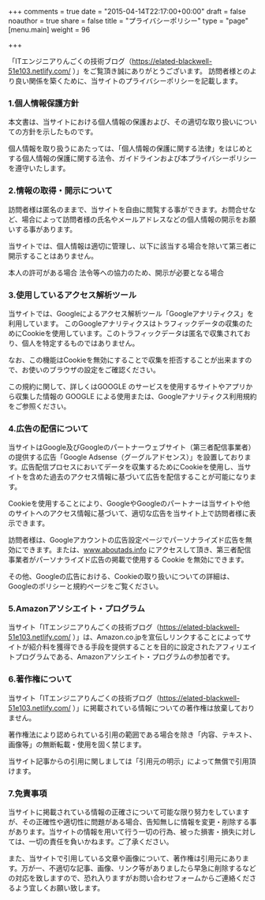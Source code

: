 +++
comments = true
date = "2015-04-14T22:17:00+00:00"
draft = false
noauthor = true
share = false
title = "プライバシーポリシー"
type = "page"
[menu.main]
weight = 96

+++

「ITエンジニアりんごくの技術ブログ（https://elated-blackwell-51e103.netlify.com/ ）」をご覧頂き誠にありがとうございます。
訪問者様とのより良い関係を築くために、当サイトのプライバシーポリシーを記載します。

### 1.個人情報保護方針

本文書は、当サイトにおける個人情報の保護および、その適切な取り扱いについての方針を示したものです。

個人情報を取り扱うにあたっては、「個人情報の保護に関する法律」をはじめとする個人情報の保護に関する法令、ガイドラインおよび本プライバシーポリシーを遵守いたします。

### 2.情報の取得・開示について

訪問者様は匿名のままで、当サイトを自由に閲覧する事ができます。お問合せなど、場合によって訪問者様の氏名やメールアドレスなどの個人情報の開示をお願いする事があります。

当サイトでは、個人情報は適切に管理し、以下に該当する場合を除いて第三者に開示することはありません。

本人の許可がある場合
法令等への協力のため、開示が必要となる場合

### 3.使用しているアクセス解析ツール

当サイトでは、Googleによるアクセス解析ツール「Googleアナリティクス」を利用しています。
このGoogleアナリティクスはトラフィックデータの収集のためにCookieを使用しています。このトラフィックデータは匿名で収集されており、個人を特定するものではありません。

なお、この機能はCookieを無効にすることで収集を拒否することが出来ますので、お使いのブラウザの設定をご確認ください。

この規約に関して、詳しくはGOOGLE のサービスを使用するサイトやアプリから収集した情報の GOOGLE による使用または、Googleアナリティクス利用規約をご参照ください。

### 4.広告の配信について

当サイトはGoogle及びGoogleのパートナーウェブサイト（第三者配信事業者）の提供する広告「Google Adsense（グーグルアドセンス）」を設置しております。広告配信プロセスにおいてデータを収集するためにCookieを使用し、当サイトを含めた過去のアクセス情報に基づいて広告を配信することが可能になります。

Cookieを使用することにより、GoogleやGoogleのパートナーは当サイトや他のサイトへのアクセス情報に基づいて、適切な広告を当サイト上で訪問者様に表示できます。

訪問者様は、Googleアカウントの広告設定ページでパーソナライズド広告を無効にできます。または、www.aboutads.info にアクセスして頂き、第三者配信事業者がパーソナライズド広告の掲載で使用する Cookie を無効にできます。

その他、Googleの広告における、Cookieの取り扱いについての詳細は、Googleのポリシーと規約ページをご覧ください。

### 5.Amazonアソシエイト・プログラム

当サイト「ITエンジニアりんごくの技術ブログ（https://elated-blackwell-51e103.netlify.com/ ）」は、Amazon.co.jpを宣伝しリンクすることによってサイトが紹介料を獲得できる手段を提供することを目的に設定されたアフィリエイトプログラムである、Amazonアソシエイト・プログラムの参加者です。

### 6.著作権について

当サイト「ITエンジニアりんごくの技術ブログ（https://elated-blackwell-51e103.netlify.com/ ）」に掲載されている情報についての著作権は放棄しておりません。

著作権法により認められている引用の範囲である場合を除き「内容、テキスト、画像等」の無断転載・使用を固く禁じます。

当サイト記事からの引用に関しましては「引用元の明示」によって無償で引用頂けます。

### 7.免責事項

当サイトに掲載されている情報の正確さについて可能な限り努力をしていますが、その正確性や適切性に問題がある場合、告知無しに情報を変更・削除する事があります。当サイトの情報を用いて行う一切の行為、被った損害・損失に対しては、一切の責任を負いかねます。ご了承ください。

また、当サイトで引用している文章や画像について、著作権は引用元にあります。万が一、不適切な記事、画像、リンク等がありましたら早急に削除するなどの対応を致しますので、恐れ入りますがお問い合わせフォームからご連絡くださるよう宜しくお願い致します。
